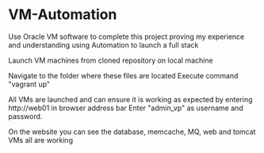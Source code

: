 # VM-Automation

Use Oracle VM software to complete this project proving my experience and understanding using Automation to launch a full stack

Launch VM machines from cloned repository on local machine

Navigate to the folder where these files are located
Execute command "vagrant up"

All VMs are launched and can ensure it is working as expected by entering http://web01 in browser address bar
Enter "admin_vp" as username and password.

On the website you can see the database, memcache, MQ, web and tomcat VMs all are working
